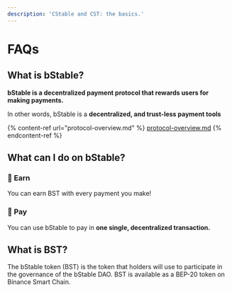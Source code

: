```yaml
---
description: 'CStable and CST: the basics.'
---
```


# FAQs

## What is bStable?

**bStable is a decentralized payment protocol that rewards users for making payments.**

In other words, bStable is a **decentralized, and trust-less payment tools**

{% content-ref url="protocol-overview.md" %}
[protocol-overview.md](protocol-overview.md)
{% endcontent-ref %}

## What can I do on bStable?

### 🏦 Earn

You can earn BST with every payment you make!

### 💸 Pay

You can use bStable to pay in **one single, decentralized transaction.**

## What is BST?

The bStable token (BST) is the token that holders will use to participate in the governance of the bStable DAO. BST is available as a BEP-20 token on Binance Smart Chain.&#x20;

